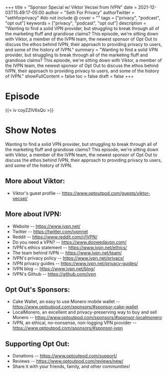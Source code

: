 +++
title = "Sponsor Special w/ Viktor Vecsei from IVPN"
date = 2021-12-03T15:49:17-05:00
author = "Seth For Privacy"
authorTwitter = "sethforprivacy" #do not include @
cover = ""
tags = ["privacy", "podcast", "opt out"]
keywords = ["privacy", "podcast", "opt out"]
description = "Wanting to find a solid VPN provider, but struggling to break through all of the marketing fluff and grandiose claims? This episode, we're sitting down with Viktor, a member of the IVPN team, the newest sponsor of Opt Out to discuss the ethos behind IVPN, their approach to providing privacy to users, and some of the history of IVPN."
summary = "Wanting to find a solid VPN provider, but struggling to break through all of the marketing fluff and grandiose claims? This episode, we're sitting down with Viktor, a member of the IVPN team, the newest sponsor of Opt Out to discuss the ethos behind IVPN, their approach to providing privacy to users, and some of the history of IVPN."
showFullContent = false
toc = false
draft = false
+++

# Episode

<div id="buzzsprout-player-9657698"></div><script src="https://www.buzzsprout.com/1790481/9657698-sponsor-special-w-viktor-vecsei-from-ivpn.js?container_id=buzzsprout-player-9657698&player=small" type="text/javascript" charset="utf-8"></script>

{{< iv coyZZlV6sQo >}}

# Show Notes

Wanting to find a solid VPN provider, but struggling to break through all of the marketing fluff and grandiose claims? This episode, we're sitting down with Viktor, a member of the IVPN team, the newest sponsor of Opt Out to discuss the ethos behind IVPN, their approach to providing privacy to users, and some of the history of IVPN.

## More about Viktor:

- Viktor's guest profile -- https://www.optoutpod.com/guests/viktor-vecsei/ 

## More about IVPN:

- Website -- https://www.ivpn.net/
- Twitter -- https://twitter.com/ivpnnet
- Reddit -- https://www.reddit.com/r/IVPN/
- Do you need a VPN? -- https://www.doineedavpn.com/
- IVPN's ethics statement -- https://www.ivpn.net/ethics/
- The team behind IVPN -- https://www.ivpn.net/team/
- IVPN's privacy policy -- https://www.ivpn.net/privacy/
- IVPN privacy guides -- https://www.ivpn.net/privacy-guides/
- IVPN blog -- https://www.ivpn.net/blog/
- IVPN's Github -- https://github.com/ivpn

## Opt Out's Sponsors:

- Cake Wallet, an easy to use Monero mobile wallet -- https://www.optoutpod.com/sponsors/#sponsor-cake-wallet
- LocalMonero, an excellent and privacy-preserving way to buy and sell Monero -- https://www.optoutpod.com/sponsors/#sponsor-localmonero
- IVPN, an ethical, no-nonsense, non-logging VPN provider -- https://www.optoutpod.com/sponsors/#sponsor-ivpn

## Supporting Opt Out:

- Donations -- https://www.optoutpod.com/support/
- Reviews -- https://www.optoutpod.com/reviews/new/
- Share it with your friends, family, and other communities!
